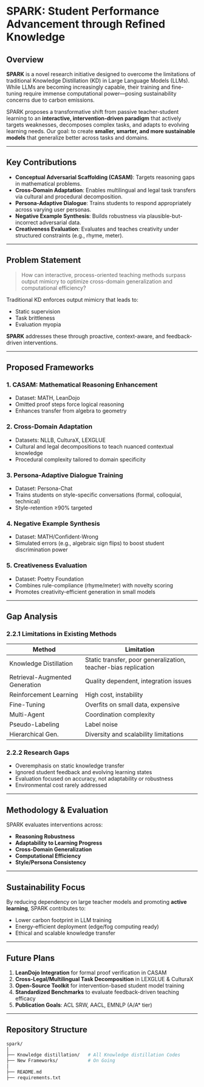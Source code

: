 # SPARK: Student Performance Advancement through Refined Knowledge

## Overview

**SPARK** is a novel research initiative designed to overcome the limitations of traditional Knowledge Distillation (KD) in Large Language Models (LLMs). While LLMs are becoming increasingly capable, their training and fine-tuning require immense computational power—posing sustainability concerns due to carbon emissions.

SPARK proposes a transformative shift from passive teacher-student learning to an **interactive, intervention-driven paradigm** that actively targets weaknesses, decomposes complex tasks, and adapts to evolving learning needs. Our goal: to create **smaller, smarter, and more sustainable models** that generalize better across tasks and domains.

---

##  Key Contributions

-  **Conceptual Adversarial Scaffolding (CASAM)**: Targets reasoning gaps in mathematical problems.
-  **Cross-Domain Adaptation**: Enables multilingual and legal task transfers via cultural and procedural decomposition.
-  **Persona-Adaptive Dialogue**: Trains students to respond appropriately across varying user personas.
-  **Negative Example Synthesis**: Builds robustness via plausible-but-incorrect adversarial data.
-  **Creativeness Evaluation**: Evaluates and teaches creativity under structured constraints (e.g., rhyme, meter).

---

## Problem Statement

> How can interactive, process-oriented teaching methods surpass output mimicry to optimize cross-domain generalization and computational efficiency?

Traditional KD enforces output mimicry that leads to:
- Static supervision
- Task brittleness
- Evaluation myopia

**SPARK** addresses these through proactive, context-aware, and feedback-driven interventions.

---

## Proposed Frameworks

### 1. **CASAM: Mathematical Reasoning Enhancement**
- Dataset: MATH, LeanDojo
- Omitted proof steps force logical reasoning
- Enhances transfer from algebra to geometry

### 2. **Cross-Domain Adaptation**
- Datasets: NLLB, CulturaX, LEXGLUE
- Cultural and legal decompositions to teach nuanced contextual knowledge
- Procedural complexity tailored to domain specificity

### 3. **Persona-Adaptive Dialogue Training**
- Dataset: Persona-Chat
- Trains students on style-specific conversations (formal, colloquial, technical)
- Style-retention ≥90% targeted

### 4. **Negative Example Synthesis**
- Dataset: MATH/Confident-Wrong
- Simulated errors (e.g., algebraic sign flips) to boost student discrimination power

### 5. **Creativeness Evaluation**
- Dataset: Poetry Foundation
- Combines rule-compliance (rhyme/meter) with novelty scoring
- Promotes creativity-efficient generation in small models

---

## Gap Analysis

### 2.2.1 Limitations in Existing Methods

| Method | Limitation |
|--------|-----------|
| Knowledge Distillation | Static transfer, poor generalization, teacher-bias replication |
| Retrieval-Augmented Generation | Quality dependent, integration issues |
| Reinforcement Learning | High cost, instability |
| Fine-Tuning | Overfits on small data, expensive |
| Multi-Agent | Coordination complexity |
| Pseudo-Labeling | Label noise |
| Hierarchical Gen. | Diversity and scalability limitations |

### 2.2.2 Research Gaps

- Overemphasis on static knowledge transfer
- Ignored student feedback and evolving learning states
- Evaluation focused on accuracy, not adaptability or robustness
- Environmental cost rarely addressed

---

## Methodology & Evaluation

SPARK evaluates interventions across:

-  **Reasoning Robustness**
-  **Adaptability to Learning Progress**
-  **Cross-Domain Generalization**
-  **Computational Efficiency**
-  **Style/Persona Consistency**

---

## Sustainability Focus

By reducing dependency on large teacher models and promoting **active learning**, SPARK contributes to:

- Lower carbon footprint in LLM training
- Energy-efficient deployment (edge/fog computing ready)
- Ethical and scalable knowledge transfer

---

## Future Plans

1. **LeanDojo Integration** for formal proof verification in CASAM  
2. **Cross-Legal/Multilingual Task Decomposition** in LEXGLUE & CulturaX  
3. **Open-Source Toolkit** for intervention-based student model training  
4. **Standardized Benchmarks** to evaluate feedback-driven teaching efficacy  
5. **Publication Goals**: ACL SRW, AACL, EMNLP (A/A* tier)

---

## Repository Structure

```bash
spark/
│
├── Knowledge distillation/   # All Knowledge distillation Codes
├── New Frameworks/           # On Going
│
├── README.md
├── requirements.txt
